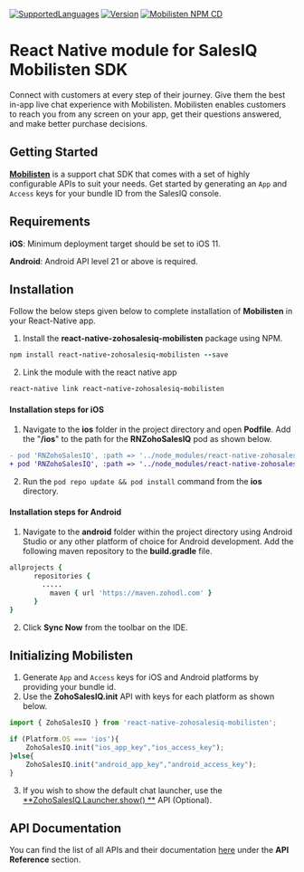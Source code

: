 [![SupportedLanguages](https://img.shields.io/badge/Platforms-iOS%20%7C%20%20Android-green.svg)](https://www.zoho.com/salesiq/help/developer-section/react-native-sdk-installation.html) [![Version](https://img.shields.io/badge/version-8.1.0-blue.svg)](https://mobilisten.io/) [![Mobilisten NPM CD](https://github.com/zoho/SalesIQ-Mobilisten-ReactNative/workflows/Mobilisten%20NPM%20CD/badge.svg)](https://github.com/zoho/SalesIQ-Mobilisten-ReactNative/actions)

# React Native module for SalesIQ Mobilisten SDK

Connect with customers at every step of their journey. Give them the best in-app live chat
experience with Mobilisten. Mobilisten enables customers to reach you from any screen on your app,
get their questions answered, and make better purchase decisions.

## Getting Started

[**Mobilisten**](https://mobilisten.io/) is a support chat SDK that comes with a set of highly
configurable APIs to suit your needs. Get started by generating an `App` and `Access` keys for your
bundle ID from the SalesIQ console.

## Requirements

**iOS**: Minimum deployment target should be set to iOS 11.

**Android**: Android API level 21 or above is required.

## Installation

Follow the below steps given below to complete installation of **Mobilisten** in your React-Native
app.

1. Install the **react-native-zohosalesiq-mobilisten** package using NPM.

```ruby
npm install react-native-zohosalesiq-mobilisten --save
```

2. Link the module with the react native app

```ruby
react-native link react-native-zohosalesiq-mobilisten
```

#### Installation steps for iOS

1. Navigate to the **ios** folder in the project directory and open **Podfile**.
   Add the "**/ios**" to the path for the **RNZohoSalesIQ** pod as shown below.

```diff
- pod 'RNZohoSalesIQ', :path => '../node_modules/react-native-zohosalesiq-mobilisten'
+ pod 'RNZohoSalesIQ', :path => '../node_modules/react-native-zohosalesiq-mobilisten/ios'
```

2. Run the `pod repo update && pod install` command from the **ios** directory.

#### Installation steps for Android

1. Navigate to the **android** folder within the project directory using Android Studio or any other
   platform of choice for Android development.
   Add the following maven repository to the **build.gradle** file.

```ruby
allprojects {
      repositories {
        .....
          maven { url 'https://maven.zohodl.com' }
      }
}
```

2. Click **Sync Now** from the toolbar on the IDE.

## Initializing Mobilisten

1. Generate `App` and `Access` keys for iOS and Android platforms by providing your bundle id.
2. Use the **ZohoSalesIQ.init** API with keys for each platform as shown below.

```js
import { ZohoSalesIQ } from 'react-native-zohosalesiq-mobilisten';

if (Platform.OS === 'ios'){
    ZohoSalesIQ.init("ios_app_key","ios_access_key");
}else{
    ZohoSalesIQ.init("android_app_key","android_access_key");
}
```

3. If you wish to show the default chat launcher, use the [**ZohoSalesIQ.Launcher.show()
   **](https://www.zoho.com/salesiq/help/developer-section/react-native-sdk-launcher-show.html)
   API (Optional).

## API Documentation

You can find the list of all APIs and their
documentation [here](https://www.zoho.com/salesiq/help/developer-section/react-native-sdk-add-event-listener.html)
under the **API Reference** section.